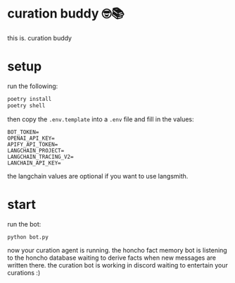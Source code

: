 # curation buddy 🤓📚

this is. curation buddy

# setup
run the following:
```bash
poetry install
poetry shell
```

then copy the `.env.template` into a `.env` file and fill in the values:
```
BOT_TOKEN=
OPENAI_API_KEY=
APIFY_API_TOKEN=
LANGCHAIN_PROJECT=
LANGCHAIN_TRACING_V2=
LANCHAIN_API_KEY=
```
the langchain values are optional if you want to use langsmith.

# start
run the bot:
```bash
python bot.py
```

now your curation agent is running. the honcho fact memory bot is listening to the honcho database waiting to derive facts when new messages are written there. the curation bot is working in discord waiting to entertain your curations :)
